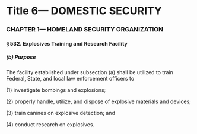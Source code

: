 
# Title 6— DOMESTIC SECURITY
### CHAPTER 1— HOMELAND SECURITY ORGANIZATION
#### § 532. Explosives Training and Research Facility
##### (b) Purpose

The facility established under subsection (a) shall be utilized to train Federal, State, and local law enforcement officers to

(1) investigate bombings and explosions;

(2) properly handle, utilize, and dispose of explosive materials and devices;

(3) train canines on explosive detection; and

(4) conduct research on explosives.
